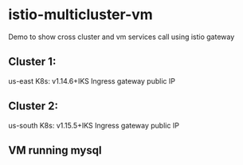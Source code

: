 # istio-multicluster-vm
Demo to show cross cluster and vm services call using istio gateway

## Cluster 1: 
us-east
K8s: v1.14.6+IKS
Ingress gateway public IP

## Cluster 2: 
us-south
K8s: v1.15.5+IKS
Ingress gateway public IP

## VM running mysql


